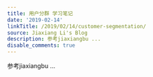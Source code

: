 ```yaml
---
title: 用户分群 学习笔记
date: '2019-02-14'
linkTitle: /2019/02/14/customer-segmentation/
source: Jiaxiang Li's Blog
description: 参考jiaxiangbu ...
disable_comments: true
---
```

参考jiaxiangbu ...